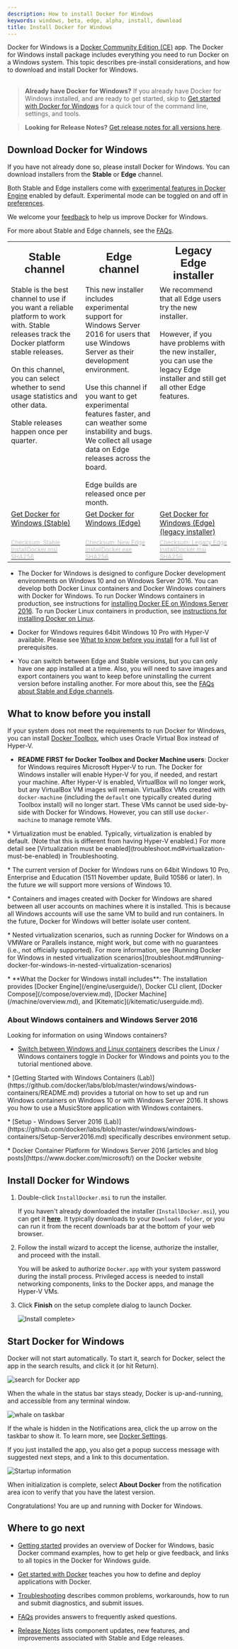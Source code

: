 ```yaml
---
description: How to install Docker for Windows
keywords: windows, beta, edge, alpha, install, download
title: Install Docker for Windows
---
```


Docker for Windows is a [Docker Community Edition
(CE)](https://www.docker.com/community-edition) app. The Docker for Windows
install package includes everything you need to run Docker on a Windows system.
This topic describes pre-install considerations, and how to download and install
Docker for Windows.<br><br>

> **Already have Docker for Windows?**
> If you already have Docker for
Windows installed, and are ready to get started, skip to
[Get started with Docker for Windows](index.md) for a quick tour of
the command line, settings, and tools.

>**Looking for Release Notes?** [Get release notes for all
versions here](release-notes.md).

## Download Docker for Windows

If you have not already done so, please install Docker for Windows. You can
download installers from the **Stable** or **Edge** channel.

Both Stable and Edge installers come with <a
href="https://github.com/moby/moby/blob/master/experimental/README.md">
experimental features in Docker Engine</a> enabled by default. Experimental mode can be toggled on and off in [preferences](/docker-for-windows/index.md#daemon-experimental-mode).

We welcome your
[feedback](/docker-for-windows/index.md#giving-feedback-and-getting-help) to help us improve Docker for Windows.

For more about Stable and Edge channels, see the
[FAQs](/docker-for-windows/faqs.md#questions-about-stable-and-edge-channels).

<table style="width:100%">
  <tr>
    <th style="font-size: x-large; font-family: arial">Stable channel</th>
    <th style="font-size: x-large; font-family: arial;">Edge channel</th>
    <th style="font-size: x-large; font-family: arial;">Legacy Edge installer</th>
  </tr>
  <tr valign="top">
    <td width="33%">Stable is the best channel to use if you want a reliable platform to work with. Stable releases track the Docker platform stable releases.<br><br>
   On this channel, you can select whether to send usage statistics and other data. <br><br>Stable releases happen once per quarter.
    </td>
    <td width="33%">This new installer includes experimental support for Windows Server 2016 for users that use Windows Server as their development environment. <br><br>Use this channel if you want to get experimental features faster, and can weather some instability and bugs. We collect all usage data on Edge releases across the board. <br><br>Edge builds are released once per month.
    </td>
    <td width="33%">We recommend that all Edge users try the new installer. <br><br>However, if you have problems with the new installer, you can use the legacy Edge installer and still get all other Edge features.
    </td>
  </tr>
  <tr valign="top">
  <td width="33%">
  <a class="button outline-btn" href="https://download.docker.com/win/stable/InstallDocker.msi">Get Docker for Windows (Stable)</a>
  </td>
  <td width="33%">
  <a class="button outline-btn" href="https://download.docker.com/win/edge/Docker%20for%20Windows%20Installer.exe">Get Docker for Windows (Edge)</a>
  </td>
  <td width="33%">
  <a class="button outline-btn" href="https://download.docker.com/win/edge/InstallDocker.msi">Get Docker for Windows (Edge) (legacy installer)</a>
  </td>
  </tr>
  <tr valign="top">
  <td width="33%"><a href="https://download.docker.com/win/stable/InstallDocker.msi.sha256sum"><font color="#BDBDBD" size="-1">Checksum: Stable InstallDocker.msi SHA256</font></a>
  </td>
  <td width="33%"><a href="https://download.docker.com/win/edge/Docker%20for%20Windows%20Installer.exe.sha256sum"><font color="#BDBDBD" size="-1">Checksum: New Edge InstallDocker.exe SHA256</font></a>
  </td>
  <td width="33%"><a href="https://download.docker.com/win/edge/InstallDocker.msi.sha256sum"><font color="#BDBDBD" size="-1">Checksum: Legacy Edge InstallDocker.msi SHA256</font></a>
  </td>
  </tr>
</table>

* The Docker for Windows is designed to configure Docker development environments on Windows 10 and on Windows Server 2016. You can develop both Docker Linux containers and Docker Windows containers with Docker for Windows. To run Docker Windows containers in production, see instructions for [installing Docker EE on Windows Server 2016](/engine/installation/windows/docker-ee.md). To run Docker Linux containers in production, see [instructions for installing Docker on Linux](/engine/installation/index.md).

* Docker for Windows requires 64bit Windows 10 Pro with Hyper-V available. Please see [What to know before you install](/docker-for-windows/install.md#what-to-know-before-you-install) for a full list
of prerequisites.

* You can switch between Edge and Stable versions, but you can only have one
   app installed at a time. Also, you will need to save images and export
   containers you want to keep before uninstalling the current version before
   installing another. For more about this, see the [FAQs about Stable and Edge
   channels](/docker-for-windows/faqs.md#questions-about-stable-and-edge-channels).

##  What to know before you install

If your system does not meet the requirements to run Docker for Windows, you can install
[Docker Toolbox](/toolbox/overview.md), which uses Oracle Virtual Box instead of
Hyper-V.

* **README FIRST for Docker Toolbox and Docker Machine users**: Docker for Windows requires Microsoft Hyper-V to run.  The Docker for Windows installer will enable Hyper-V for you, if needed, and restart your machine. After Hyper-V is
enabled, VirtualBox will no longer work, but any VirtualBox VM images will
remain. VirtualBox VMs created with `docker-machine` (including the `default`
one typically created during Toolbox install) will no longer start. These VMs
cannot be used side-by-side with Docker for Windows. However, you can still use
`docker-machine` to manage remote VMs.
<p />
* Virtualization must be enabled. Typically, virtualization is enabled by default. (Note that this is different from having Hyper-V enabled.) For more
detail see [Virtualization must be
enabled](troubleshoot.md#virtualization-must-be-enabled) in Troubleshooting.
<p />
* The current version of Docker for Windows runs on 64bit Windows 10 Pro, Enterprise and Education (1511 November update, Build 10586 or later). In the future we will support more versions of Windows 10.
<p />
* Containers and images created with Docker for Windows are shared between all user accounts on machines where it is installed. This is because all
Windows accounts will use the same VM to build and run containers. In the
future, Docker for Windows will better isolate user content.
<p />
* Nested virtualization scenarios, such as running Docker for Windows
on a VMWare or Parallels instance, might work, but come with no
guarantees (i.e., not officially supported). For more information, see
[Running Docker for Windows in nested virtualization scenarios](troubleshoot.md#running-docker-for-windows-in-nested-virtualization-scenarios)
<p />
* **What the Docker for Windows install includes**: The installation provides [Docker Engine](/engine/userguide/), Docker CLI client, [Docker Compose](/compose/overview.md), [Docker Machine](/machine/overview.md), and [Kitematic](/kitematic/userguide.md).

### About Windows containers and Windows Server 2016

Looking for information on using Windows containers?

* [Switch between Windows and Linux containers](/docker-for-windows/index.md#switch-between-windows-and-linux-containers) describes the Linux / Windows containers toggle in Docker for Windows and points you to the tutorial mentioned above.
<p />
* [Getting Started with Windows Containers (Lab)](https://github.com/docker/labs/blob/master/windows/windows-containers/README.md)
provides a tutorial on how to set up and run Windows containers on Windows 10 or
with Windows Server 2016. It shows you how to use a MusicStore application with
Windows containers.
<p />
* [Setup - Windows Server 2016 (Lab)](https://github.com/docker/labs/blob/master/windows/windows-containers/Setup-Server2016.md) specifically describes environment setup.
<p />
* Docker Container Platform for Windows Server 2016 [articles and blog posts](https://www.docker.com/microsoft/) on the Docker website

## Install Docker for Windows

1. Double-click `InstallDocker.msi` to run the installer.

    If you haven't already downloaded the installer (`InstallDocker.msi`), you can get it [**here**](https://download.docker.com/win/stable/InstallDocker.msi). It typically downloads to your `Downloads folder`, or you can run it from the recent downloads bar at the bottom of your web browser.

2. Follow the install wizard to accept the license, authorize the installer, and proceed with the install.

    You will be asked to authorize `Docker.app` with your system password during the install process. Privileged access is needed to install networking components, links to the Docker apps, and manage the Hyper-V VMs.

3. Click **Finish** on the setup complete dialog to launch Docker.

    ![Install complete>](/docker-for-windows/images/installer-finishes.png)

## Start Docker for Windows

Docker will not start automatically. To start it, search for Docker, select the
app in the search results, and click it (or hit Return).

![search for Docker app](/docker-for-windows/images/docker-app-search.png)

When the whale in the status bar stays steady, Docker is up-and-running, and
accessible from any terminal window.

![whale on taskbar](docker-for-windows/images/whale-taskbar-circle.png)

If the whale is hidden in the Notifications area, click the up arrow on the
taskbar to show it. To learn more, see [Docker
Settings](/docker-for-windows/index.md#docker-settings.md).

If you just installed the app, you also get a popup success message with
suggested next steps, and a link to this documentation.

![Startup information](/docker-for-windows/images/win-install-success-popup-cloud.png)

When initialization is complete, select **About Docker** from the notification
area icon to verify that you have the latest version.

Congratulations! You are up and running with Docker for Windows.

## Where to go next

* [Getting started](index.md) provides an overview of Docker for Windows,
basic Docker command examples, how to get help or give feedback, and
links to all topics in the Docker for Windows guide.

* [Get started with Docker](/get-started/) teaches you how to define and deploy
applications with Docker.

* [Troubleshooting](troubleshoot.md) describes common problems,
workarounds, how to run and submit diagnostics, and submit issues.

* [FAQs](faqs.md) provides answers to frequently asked questions.

* [Release Notes](release-notes.md) lists component updates, new features, and improvements associated with Stable and Edge releases.
